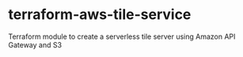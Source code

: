 # terraform-aws-tile-service
Terraform module to create a serverless tile server using Amazon API Gateway and S3
